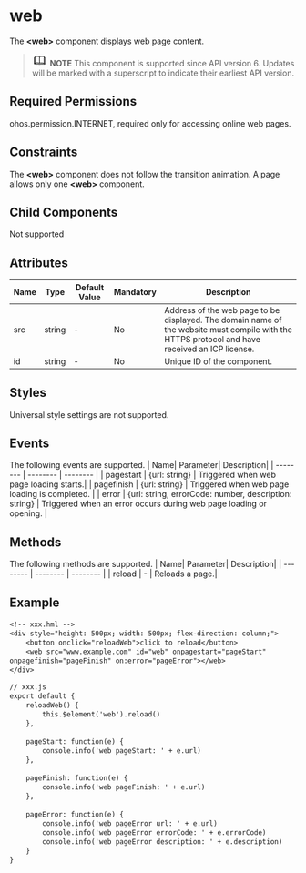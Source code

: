 # web
The **\<web>** component displays web page content.
>![](../../public_sys-resources/icon-note.gif) **NOTE**
>   This component is supported since API version 6. Updates will be marked with a superscript to indicate their earliest API version.

## Required Permissions
ohos.permission.INTERNET, required only for accessing online web pages.

## Constraints
The **\<web>** component does not follow the transition animation. A page allows only one **\<web>** component.

## Child Components
Not supported

## Attributes

| Name| Type| Default Value| Mandatory| Description|
| -------- | -------- | -------- | -------- | -------- |
| src      | string |   -    |   No    |Address of the web page to be displayed. The domain name of the website must compile with the HTTPS protocol and have received an ICP license.|
| id  | string | -  | No |  Unique ID of the component. |


## Styles
Universal style settings are not supported.

## Events
The following events are supported.
| Name| Parameter| Description|
| -------- |  -------- | -------- |
| pagestart      | {url: string} | Triggered when web page loading starts.|
| pagefinish  | {url: string} |  Triggered when web page loading is completed. |
| error  | {url: string, errorCode: number, description: string} |  Triggered when an error occurs during web page loading or opening. |

## Methods
The following methods are supported.
| Name| Parameter| Description|
| -------- |  -------- | -------- |
| reload      | - | Reloads a page.|

## Example
```
<!-- xxx.hml -->
<div style="height: 500px; width: 500px; flex-direction: column;">
    <button onclick="reloadWeb">click to reload</button>
    <web src="www.example.com" id="web" onpagestart="pageStart" onpagefinish="pageFinish" on:error="pageError"></web>
</div>
```

```
// xxx.js
export default {
    reloadWeb() {
        this.$element('web').reload()
    },

    pageStart: function(e) {
        console.info('web pageStart: ' + e.url)
    },

    pageFinish: function(e) {
        console.info('web pageFinish: ' + e.url)
    },

    pageError: function(e) {
        console.info('web pageError url: ' + e.url)
        console.info('web pageError errorCode: ' + e.errorCode)
        console.info('web pageError description: ' + e.description)
    }
}
```
